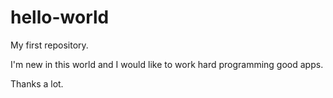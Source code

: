 # hello-world
My first repository.

I'm new in this world and I would like to work hard programming good apps.

Thanks a lot.
